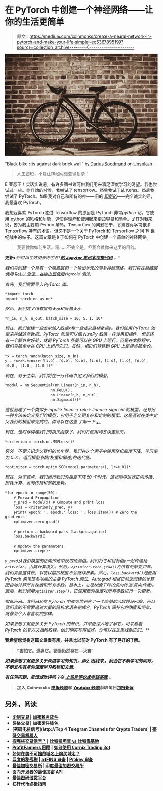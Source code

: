 # 在 PyTorch 中创建一个神经网络——让你的生活更简单

> 原文：<https://medium.com/coinmonks/create-a-neural-network-in-pytorch-and-make-your-life-simpler-ec5367895199?source=collection_archive---------0----------------------->

![](img/4f350a37242b188202c5d8f4973774ec.png)

“Black bike sits against dark brick wall” by [Darius Soodmand](https://unsplash.com/@dsoodmand?utm_source=medium&utm_medium=referral) on [Unsplash](https://unsplash.com?utm_source=medium&utm_medium=referral)

> 人生苦短，不能让神经网络变得复杂！

E 亚瑟王！实话实说吧。有许多图书馆可供我们用来满足深度学习的渴望。我也尝试过一些。刚开始的时候，我尝试了 tensorflow。然后我试了试 Keras。然后我尝试了 PyTorch。如果我对自己和所有的神——旧的 [*和新的*](https://images.google.com/imgres?imgurl=http%3A%2F%2F3.bp.blogspot.com%2F-wKYqGJyJXxc%2FVajqaq3Kk6I%2FAAAAAAAABVs%2FmQC1DTvLzVI%2Fs920%2FBanner%252BAGOT%252B2.jpg&imgrefurl=http%3A%2F%2Foldgodsandthenew.blogspot.com%2F2015%2F07%2Fblog-post.html&docid=UFkdfMrASAvO7M&tbnid=uE71uDhpRyczuM%3A&vet=1&w=920&h=364&source=sh%2Fx%2Fim)——完全诚实的话，我最喜欢 PyTorch。

我想我喜欢 PyTorch 胜过 Tensorflow 的原因是 PyTorch 非常*python 化*。它使用 python 的风格和功能，这使得理解和使用起来更加容易和简单。尤其对我来说，因为我主要用 Python 编码。Tensorflow 的问题在于，它需要你学习很多 Tensorflow 特有的术语。但这不是一个关于 PyTorch 和 Tensorflow 之间 15 世纪战争的帖子。这篇文章是关于如何在 PyTorch 中创建一个简单的神经网络。

> 我要教你如何生活。嗯……不完全是。但我会教你来这里的目的。

**更新:** *你可以在这里获得包含**[***的 Jupyter 笔记本完整代码***](https://github.com/J-Yash/Creating-a-simple-NN-in-pytorch) *。**

*我们将创建一个具有一个隐藏层和一个输出单元的简单神经网络。我们将在隐藏层使用 [ReLU 激活，在输出层使用](/alchemicai/activation-functions-demystified-661d1183f5f8)sigmoid 激活。*

*首先，我们需要导入 PyTorch 库。*

```
*import torch
import torch.nn as nn*
```

*然后，我们定义所有层的大小和批量大小*

```
*n_in, n_h, n_out, batch_size = 10, 5, 1, 10*
```

*现在，我们创建一些虚拟输入数据`x`和一些虚拟目标数据`y`。我们使用 PyTorch 张量来存储这些数据。PyTorch 张量可以像 NumPy 数组一样使用和操作，但是还有一个额外的好处，就是 PyTorch 张量可以在 GPU 上运行。但是在本教程中，我们将简单地在 CPU 上运行它们。虽然，把它们转移到 GPU 上是相当简单的。*

```
*x = torch.randn(batch_size, n_in)
y = torch.tensor([[1.0], [0.0], [0.0], [1.0], [1.0], [1.0], [0.0], [0.0], [1.0], [1.0]])*
```

*现在，对于主菜，我们将在一行代码中定义我们的模型。*

```
*model = nn.Sequential(nn.Linear(n_in, n_h),
                     nn.ReLU(),
                     nn.Linear(n_h, n_out),
                     nn.Sigmoid())*
```

*这就创建了一个类似于 input-> linear-> relu-> linear-> sigmoid 的模型。还有另一种方法来定义我们的模型，它用于定义更复杂和定制的模型。这是通过在类中定义我们的模型来完成的。你可以在这里 了解一下 [***。***](https://pytorch.org/tutorials/beginner/pytorch_with_examples.html#pytorch-custom-nn-modules)*

*现在，是时候构建我们的损失函数了。我们将使用均方误差损失。*

```
*criterion = torch.nn.MSELoss()*
```

*另外，不要忘记定义我们的优化器。我们在这个例子中使用随机梯度下降，学习率为 0.01。返回模型参数(权重和偏差)的迭代器。*

```
*optimizer = torch.optim.SGD(model.parameters(), lr=0.01)*
```

*现在，对于甜点，我们运行我们的梯度下降 50 个时代。这按顺序进行正向传播、损耗计算、反向传播和参数更新。*

```
*for epoch in range(50):
    # Forward Propagation
    y_pred = model(x) # Compute and print loss
    loss = criterion(y_pred, y)
    print('epoch: ', epoch,' loss: ', loss.item()) # Zero the gradients
    optimizer.zero_grad()

    # perform a backward pass (backpropagation)
    loss.backward()

    # Update the parameters
    optimizer.step()*
```

*`y_pred`从我们模型的正向传递中获取预测值。我们将它和目标值`y`一起传递给`criterion`，由其计算损失。然后，`optimizer.zero_grad()`将所有的渐变归零。我们需要这样做，以便以前的梯度不会继续积累。然后，`loss.backward()`是使用 PyTorch 亲笔签名功能的主要 PyTorch 魔法。Autograd 根据它动态创建的计算图自动计算所有梯度和所有参数。基本上，这是梯度下降的反向传递(反向传播)。最后，我们调用`optimizer.step()`，它使用新的梯度对所有参数进行一次更新。*

*仅此而已。我们已经在 PyTorch 中成功地训练了一个简单的两层神经网络，而且我们真的不需要通过大量的随机术语来完成它。PyTorch 保持它的甜蜜和简单，就像每个人都喜欢的那样。*

*如果您想了解更多关于 PyTorch 的知识，并想更深入地了解它，可以看看 PyTorch 的官方文档和教程。他们确实写得很好。你可以在这里找到它们[](https://pytorch.org/tutorials/)*。**

**我希望您觉得这篇文章很有用，并且比以前对 PyTorch 有了更好的了解。**

> **“害怕它。逃离它。错误仍然存在—灭霸”**

***如果你想了解更多关于深度学习的知识，那么* ***跟我来*** *。我会在不断学习的同时，不断发布有用的深度学习教程和文章。***

*****有任何问题、反馈或批评吗？在*** [***上留言评论或者联系我***](http://twitter.com/iamjyash) ***。*****

> **加入 Coinmonks [电报频道](https://t.me/coincodecap)和 [Youtube 频道](https://www.youtube.com/c/coinmonks/videos)获取每日[加密新闻](http://coincodecap.com/)**

## **另外，阅读**

*   **[复制交易](/coinmonks/top-10-crypto-copy-trading-platforms-for-beginners-d0c37c7d698c) | [加密税务软件](/coinmonks/crypto-tax-software-ed4b4810e338)**
*   **[网格交易](https://coincodecap.com/grid-trading) | [加密硬件钱包](/coinmonks/the-best-cryptocurrency-hardware-wallets-of-2020-e28b1c124069)**
*   **[密码电报信号](http://Top 4 Telegram Channels for Crypto Traders) | [密码交易机器人](/coinmonks/crypto-trading-bot-c2ffce8acb2a)**
*   **[有哪些交易信号？](https://coincodecap.com/trading-signal) | [比特斯坦普 vs 比特币基地](https://coincodecap.com/bitstamp-coinbase)**
*   **[ProfitFarmers 回顾](https://coincodecap.com/profitfarmers-review) | [如何使用 Cornix Trading Bot](https://coincodecap.com/cornix-trading-bot)**
*   **[如何在势不可挡的域名上购买域名？](https://coincodecap.com/buy-domain-on-unstoppable-domains)**
*   **[印度的秘密税](https://coincodecap.com/crypto-tax-india) | [altFINS 审查](https://coincodecap.com/altfins-review) | [Prokey 审查](/coinmonks/prokey-review-26611173c13c)**
*   **[最佳加密交易所](/coinmonks/crypto-exchange-dd2f9d6f3769) | [印度最佳加密交易所](/coinmonks/bitcoin-exchange-in-india-7f1fe79715c9)**
*   **[面向开发者的最佳加密 API](/coinmonks/best-crypto-apis-for-developers-5efe3a597a9f)**
*   **最佳[密码借贷平台](/coinmonks/top-5-crypto-lending-platforms-in-2020-that-you-need-to-know-a1b675cec3fa)**
*   **[杠杆代币终极指南](/coinmonks/leveraged-token-3f5257808b22)**